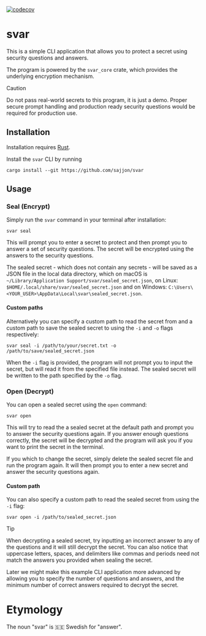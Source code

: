 [![codecov](https://codecov.io/gh/Sajjon/svar/graph/badge.svg?token=J1hjUUQDtR)](https://codecov.io/gh/Sajjon/svar)

# svar

This is a simple CLI application that allows you to protect a secret
using security questions and answers.

The program is powered by the `svar_core` crate, which provides the
underlying encryption mechanism.

> [!CAUTION]
> Do not pass real-world secrets to this program, it is just a demo. Proper
> secure prompt handling and production ready security questions would be
> required for production use.

## Installation
Installation requires [Rust](https://www.rust-lang.org/tools/install).

Install the `svar` CLI by running
```sh,no_run
cargo install --git https://github.com/sajjon/svar
```

## Usage

### Seal (Encrypt)
Simply run the `svar` command in your terminal after installation:
```sh,no_run
svar seal
```

This will prompt you to enter a secret to protect
and then prompt you to answer a set of security questions. The secret will
be encrypted using the answers to the security questions.

The sealed secret - which does not contain any secrets - will be saved
as a JSON file in the local data directory, which on macOS is
`~/Library/Application Support/svar/sealed_secret.json`, on Linux:
`$HOME/.local/share/svar/sealed_secret.json` and on Windows:
`C:\Users\<YOUR_USER>\AppData\Local\svar\sealed_secret.json`.

#### Custom paths
Alternatively you can specify a custom path to read the secret from
and a custom path to save the sealed secret to using the `-i` and
`-o` flags respectively:
```sh,no_run
svar seal -i /path/to/your/secret.txt -o /path/to/save/sealed_secret.json
```

When the `-i` flag is provided, the program will not prompt you to input
the secret, but will read it from the specified file instead. The sealed
secret will be written to the path specified by the `-o` flag.

### Open (Decrypt)
You can open a sealed secret using the `open` command:
```sh,no_run
svar open
```

This will try to read the a sealed secret at the default path and prompt you
to answer the security questions again. If you answer enough questions
correctly, the secret will be decrypted and the program will ask you if you
want to print the secret in the terminal.

If you which to change the secret, simply delete the sealed secret file
and run the program again. It will then prompt you to enter a new secret
and answer the security questions again.

#### Custom path
You can also specify a custom path to read the sealed secret from
using the `-i` flag:
```sh,no_run
svar open -i /path/to/sealed_secret.json
```

> [!TIP]
> When decrypting a sealed secret, try inputting an incorrect answer to any
> of the questions and it will still decrypt the secret. You can also notice
> that uppercase letters, spaces, and delimiters like commas and periods
> need not match the answers you provided when sealing the secret.

Later we might make this example CLI application more advanced by
allowing you to specify the number of questions and answers, and the
minimum number of correct answers required to decrypt the secret.

# Etymology

The noun "svar" is 🇸🇪 Swedish for "answer".
